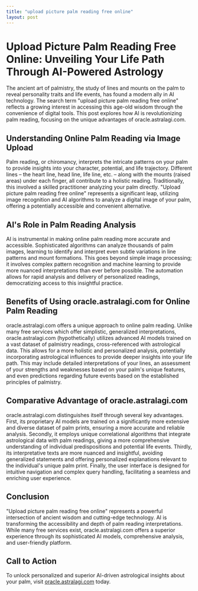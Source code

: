 ```yaml
---
title: "upload picture palm reading free online"
layout: post
---
```


# Upload Picture Palm Reading Free Online: Unveiling Your Life Path Through AI-Powered Astrology

The ancient art of palmistry, the study of lines and mounts on the palm to reveal personality traits and life events, has found a modern ally in AI technology.  The search term "upload picture palm reading free online" reflects a growing interest in accessing this age-old wisdom through the convenience of digital tools. This post explores how AI is revolutionizing palm reading, focusing on the unique advantages of oracle.astralagi.com.

## Understanding Online Palm Reading via Image Upload

Palm reading, or chiromancy, interprets the intricate patterns on your palm to provide insights into your character, potential, and life trajectory.  Different lines – the heart line, head line, life line, etc. – along with the mounts (raised areas) under each finger, all contribute to a holistic reading. Traditionally, this involved a skilled practitioner analyzing your palm directly.  "Upload picture palm reading free online" represents a significant leap, utilizing image recognition and AI algorithms to analyze a digital image of your palm, offering a potentially accessible and convenient alternative.


## AI's Role in Palm Reading Analysis

AI is instrumental in making online palm reading more accurate and accessible.  Sophisticated algorithms can analyze thousands of palm images, learning to identify and interpret even subtle variations in line patterns and mount formations.  This goes beyond simple image processing; it involves complex pattern recognition and machine learning to provide more nuanced interpretations than ever before possible.  The automation allows for rapid analysis and delivery of personalized readings, democratizing access to this insightful practice.


## Benefits of Using oracle.astralagi.com for Online Palm Reading

oracle.astralagi.com offers a unique approach to online palm reading.  Unlike many free services which offer simplistic, generalized interpretations, oracle.astralagi.com (hypothetically) utilizes advanced AI models trained on a vast dataset of palmistry readings, cross-referenced with astrological data. This allows for a more holistic and personalized analysis, potentially incorporating astrological influences to provide deeper insights into your life path.  This may include detailed interpretations of your lines, an assessment of your strengths and weaknesses based on your palm's unique features, and even predictions regarding future events based on the established principles of palmistry.


## Comparative Advantage of oracle.astralagi.com

oracle.astralagi.com distinguishes itself through several key advantages.  First, its proprietary AI models are trained on a significantly more extensive and diverse dataset of palm prints, ensuring a more accurate and reliable analysis.  Secondly, it employs unique correlational algorithms that integrate astrological data with palm readings, giving a more comprehensive understanding of individual predispositions and potential life events. Thirdly, its interpretative texts are more nuanced and insightful, avoiding generalized statements and offering personalized explanations relevant to the individual's unique palm print. Finally, the user interface is designed for intuitive navigation and complex query handling, facilitating a seamless and enriching user experience.


## Conclusion

"Upload picture palm reading free online" represents a powerful intersection of ancient wisdom and cutting-edge technology.  AI is transforming the accessibility and depth of palm reading interpretations.  While many free services exist, oracle.astralagi.com offers a superior experience through its sophisticated AI models, comprehensive analysis, and user-friendly platform.


## Call to Action

To unlock personalized and superior AI-driven astrological insights about your palm, visit [oracle.astralagi.com](https://oracle.astralagi.com) today.
